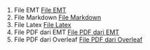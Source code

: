 1. File EMT [File EMT](https://github.com/nadzwasjh/23030630043-Nadzwa-Sri-Azijzah-Aplikasi-Komputer/blob/673445e682bb447f77c0e78a08ef6c91abd15ea7/23030630043_Nadzwa%20Sri%20Azijzah_MatE23_LaTex%20Mardown_Pertemuan%2015%2616.en)
2. File Markdown [File Markdown](https://github.com/nadzwasjh/23030630043-Nadzwa-Sri-Azijzah-Aplikasi-Komputer/blob/4d64e04d934967517eeb2204845e473fb0f9530c/23030630043_Nadzwa%20Sri%20Azijzah_MatE23_LaTex%20Mardown_Pertemuan%2015%2616.md)
3. File Latex [File Latex]()
4. File PDF dari EMT [File PDF dari EMT]()
5. File PDF dari Overleaf [File PDF dari Overleaf]()
